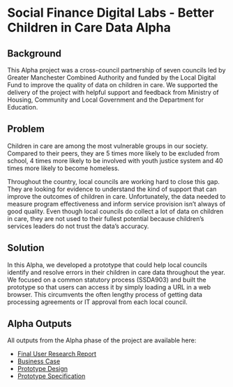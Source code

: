 # **Social Finance Digital Labs - Better Children in Care Data Alpha**

## Background

This Alpha project was a cross-council partnership of seven councils led by Greater Manchester Combined Authority and funded by the Local Digital Fund to improve the quality of data on children in care. We supported the delivery of the project with helpful support and feedback from Ministry of Housing, Community and Local Government and the Department for Education. 

## Problem

Children in care are among the most vulnerable groups in our society. Compared to their peers, they are 5 times more likely to be excluded from school, 4 times more likely to be involved with youth justice system and 40 times more likely to become homeless.

Throughout the country, local councils are working hard to close this gap. They are looking for evidence to understand the kind of support that can improve the outcomes of children in care. Unfortunately, the data needed to measure program effectiveness and inform service provision isn’t always of good quality. Even though local councils do collect a lot of data on children in care, they are not used to their fullest potential because children’s services leaders do not trust the data’s accuracy. 

## Solution

In this Alpha, we developed a prototype that could help local councils identify and resolve errors in their children in care data throughout the year. We focused on a common statutory process (SSDA903) and built the prototype so that users can access it by simply loading a URL in a web browser. This circumvents the often lengthy process of getting data processing agreements or IT approval from each local council. 

## Alpha Outputs

All outputs from the Alpha phase of the project are available here:

 * [Final User Research Report](Final_User_Research_Report.pdf)
 * [Business Case](Business_Case.xlsx)
 * [Prototype Design](Prototype_Specification.xlsx)
 * [Prototype Specification](https://www.figma.com/file/tPGzr4NebhFs84QJOqRXzU/Better-Children-in-Care-Application-Design?node-id=271%3A0)

